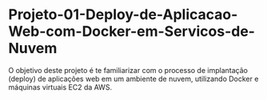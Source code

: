 # Projeto-01-Deploy-de-Aplicacao-Web-com-Docker-em-Servicos-de-Nuvem
O objetivo deste projeto é te familiarizar com o processo de implantação (deploy) de aplicações web em um ambiente de nuvem, utilizando Docker e máquinas virtuais EC2 da AWS.
